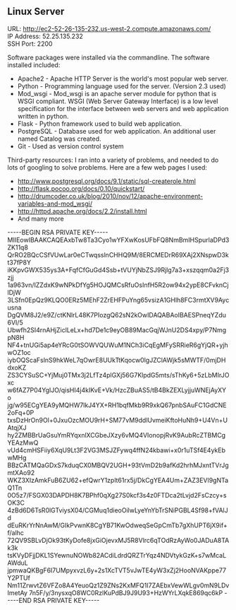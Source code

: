 ## Linux Server

URL: http://ec2-52-26-135-232.us-west-2.compute.amazonaws.com/ <br>
IP Address: 52.25.135.232 <br>
SSH Port: 2200 <br>

Software packages were installed via the commandline. 
The software installed included: 
- Apache2 - Apache HTTP Server is the world's most popular web server. 
- Python - Programming language used for the server. (Version 2.3 used)
- Mod_wsgi - Mod_wsgi is an apache server module for python that is WSGI compliant. WSGI (Web Server Gateway Interface) is a low level specification for the interface between web servers and web application written in python. 
- Flask - Python framework used to build web application. 
- PostgreSQL - Database used for web application. An additional user named Catalog was created. 
- Git - Used as version control system



Third-party resources: 
I ran into a variety of problems, and needed to do lots of googling to solve problems. Here are a few web pages I used: 
 - http://www.postgresql.org/docs/9.1/static/sql-createrole.html
 - http://flask.pocoo.org/docs/0.10/quickstart/
 - http://drumcoder.co.uk/blog/2010/nov/12/apache-environment-variables-and-mod_wsgi/
 - http://httpd.apache.org/docs/2.2/install.html
 - And many more

-----BEGIN RSA PRIVATE KEY-----
MIIEowIBAAKCAQEAxbTw8Ta3Cyo1wYFXwKosUFbFQ8NmBmIHSpurlaDPd3ZK11q8
QrRO2BQcCSfVUwLar0eCTwqsslnCHHQ9M/8ERCMEDrR69XAj2XNspwD3kt37fP8Y
iKKpvGWX535ys3A+FqfCfGuGd4Ssb+tVUYjNbZSJ9Rjlg7a3+xszqqm0a2Fj3zjj
1a963vn/IZZdxK9wNPkDfYg5HOJQMCsRfuOsInfH5R2ow94x2ypE8CFvknCjlDjW
3LSfn0EpQz9KLQO0ERz5MEhF2ZrEHFPuYng65vsizA1GHlh8FC3rmtXV9Aycusna
DgQVM8J2/e9Z/ctKNlrL48K7PIozgQ62sN2kOwIDAQABAoIBAESPneqYZdu6VI/5
Ubwfh2SI4rnAHjZiclLeLx+hd7De1c9eyOB89MacGqjWJnU2DS4xpy/P7NmgpN8H
NF4+tnUGi5ap4eYRcG0tSOWVQUWuM1NCh3iCqEgMFySRRieR6gYjQR+yjhwOZ1oc
iybOQScaFslnS9hkWeL7qOwrE8UUkTtKqocw0lgJZClAWjk5sMWTF/0mjDHdxoKZ
ZS3CYSuSC+YjMuj0TMx3j2LfTz4plGXj56G7KlpdG5mts/sThKy6+5zLbMIrJOxc
w6fAZ7P04YgIJO/qisHI4j4kIKvE+Vk/HzcZBuAS5/tB4BkZEXLyjjuWNEjAyXYo
jg/w95ECgYEA9yMQHW7lkJ4YX+RH1bqfMkb9R9xkQ67pnbSAuFC1GdCNE2oFq+0P
txsDzHrOn9Ol+0JxuOzcMOU9rH+SM77vM9ddlUvmeiKftoHuNh9+U4Vn+UAtqjXJ
hy2ZMBBrUaGsuYmRYqxnlXCGbeJXzy6vMQ4VIonopjRvK9AubRcZTBMCgYEAzMwQ
vUd4cmHSFiiy6XqU9Lt3F2VG3MSJZFywq4ffN24kbawi+x0r1uTSf4E4ykEbwMHg
BBzCATMQaGDxS7kduqCX0MBQV2UGH+93tVmD2b9afKd2hrhMJxntTVrJgmtXAo92
WKZ3XIzAmkFuB6ZU62+efQwrY1zplt61rx5j/DkCgYEA4Um+ZAZ3EVl9gNTaQ1Tn
0O5z7/FSGX03DAPDH8K7BPhf0qXg27S0kcf3s4z0FTDca2tLvjd2FsCzcy+sOK3C
4zBd6D6TsR0lGTviysX04/CGMuq1dieoOilwLyeYnYbTrSNiPGBL4Sf98+fVAlJd
dEuRKrYrNnAwM/GIkPvwnK8CgYB71KwOdweqSeGpCmTb7gXhUPT6jX9if+f/alhc
72QV9SBLvDjOk93tKyDofe8jxGiOjevxMJ5R8Vlrc6qTOdRzAyWo0JADuA8TAk3k
tsKVyDFjjDKL1SYewnuNOWb82ACdiLdrdQRZTrYqz4NDVtykGzK+s7wMcaLAWduL
jpmwaQKBgF6I7UMpyxvzL6y+2s1XcTVT5vJwTE4yW3xZj2HooNVAKppe77Y2PTUf
Nm11ZrwvtZ6VFZo8A4YeuoQz1Z9ZNs2KxMFQ1I7ZAEbxVewWLgv0mN9LDvImetAy
7n5F/y/3nysxqO8WC0RzlKuPdBJ9J9U93+HzWYrLXqkE869qc6kP
-----END RSA PRIVATE KEY-----

